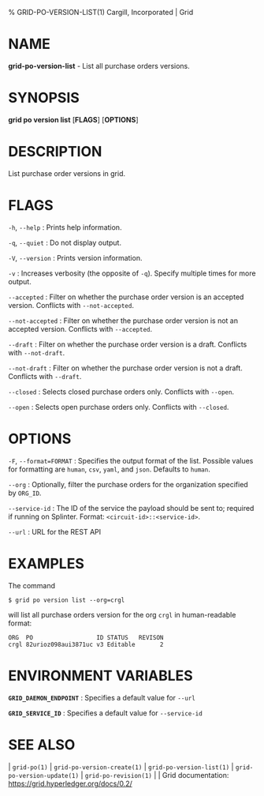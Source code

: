 % GRID-PO-VERSION-LIST(1) Cargill, Incorporated | Grid
<!--
  Copyright 2021 Cargill Incorporated
  Licensed under Creative Commons Attribution 4.0 International License
  https://creativecommons.org/licenses/by/4.0/
-->

NAME
====

**grid-po-version-list** - List all purchase orders versions.

SYNOPSIS
========

**grid po version list** \[**FLAGS**\] \[**OPTIONS**\]

DESCRIPTION
===========

List purchase order versions in grid.

FLAGS
=====

`-h`, `--help`
: Prints help information.

`-q`, `--quiet`
: Do not display output.

`-V`, `--version`
: Prints version information.

`-v`
: Increases verbosity (the opposite of `-q`). Specify multiple times for more
  output.

`--accepted`
: Filter on whether the purchase order version is an accepted version.
  Conflicts with `--not-accepted`.

`--not-accepted`
: Filter on whether the purchase order version is not an accepted version.
  Conflicts with `--accepted`.

`--draft`
: Filter on whether the purchase order version is a draft. Conflicts with
  `--not-draft`.

`--not-draft`
: Filter on whether the purchase order version is not a draft. Conflicts with
  `--draft`.

`--closed`
: Selects closed purchase orders only. Conflicts with `--open`.

`--open`
: Selects open purchase orders only. Conflicts with `--closed`.

OPTIONS
=======

`-F`, `--format=FORMAT`
: Specifies the output format of the list. Possible values for formatting are
  `human`, `csv`, `yaml`, and `json`. Defaults to `human`.

`--org`
: Optionally, filter the purchase orders for the organization specified by
  `ORG_ID`. 

`--service-id`
: The ID of the service the payload should be sent to; required if running on
  Splinter. Format: `<circuit-id>::<service-id>`.

`--url`
: URL for the REST API

EXAMPLES
========

The command

```
$ grid po version list --org=crgl
```

will list all purchase orders version for the org `crgl` in human-readable
format:

```
ORG  PO                  ID STATUS   REVISON
crgl 82urioz098aui3871uc v3 Editable       2
```

ENVIRONMENT VARIABLES
=====================

**`GRID_DAEMON_ENDPOINT`**
: Specifies a default value for `--url`

**`GRID_SERVICE_ID`**
: Specifies a default value for `--service-id`

SEE ALSO
========
| `grid-po(1)`
| `grid-po-version-create(1)`
| `grid-po-version-list(1)`
| `grid-po-version-update(1)`
| `grid-po-revision(1)`
|
| Grid documentation: https://grid.hyperledger.org/docs/0.2/
